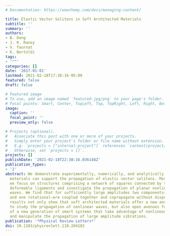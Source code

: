 ```yaml
---
# Documentation: https://wowchemy.com/docs/managing-content/

title: Elastic Vector Solitons in Soft Architected Materials
subtitle: ''
summary: ''
authors:
- B. Deng
- J. R. Raney
- V. Tournat
- K. Bertoldi
tags:
- '""'
categories: []
date: '2017-01-01'
lastmod: 2021-02-18T17:38:16-05:00
featured: false
draft: false

# Featured image
# To use, add an image named `featured.jpg/png` to your page's folder.
# Focal points: Smart, Center, TopLeft, Top, TopRight, Left, Right, BottomLeft, Bottom, BottomRight.
image:
  caption: ''
  focal_point: ''
  preview_only: false

# Projects (optional).
#   Associate this post with one or more of your projects.
#   Simply enter your project's folder or file name without extension.
#   E.g. `projects = ["internal-project"]` references `content/project/deep-learning/index.md`.
#   Otherwise, set `projects = []`.
projects: []
publishDate: '2021-02-18T22:38:16.036148Z'
publication_types:
- '2'
abstract: We demonstrate experimentally, numerically, and analytically that soft architected
  materials can support the propagation of elastic vector solitons. More specifically,
  we focus on structures comprising a network of squares connected by thin and highly
  deformable ligaments and investigate the propagation of planar nonlinear elastic
  waves. We find that for sufficiently large amplitudes two components—one translational
  and one rotational—are coupled together and copropagate without dispersion. Our
  results not only show that soft architected materials offer a new and rich platform
  to study the propagation of nonlinear waves, but also open avenues for the design
  of a new generation of smart systems that take advantage of nonlinearities to control
  and manipulate the propagation of large amplitude vibrations.
publication: '*Physical Review Letters*'
doi: 10.1103/physrevlett.118.204102
---
```

